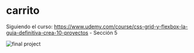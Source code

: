 # carrito
Siguiendo el curso: https://www.udemy.com/course/css-grid-y-flexbox-la-guia-definitiva-crea-10-proyectos - Sección 5

[screenshot]: https://i.imgur.com/yFAE1Wy.png 
![final project][screenshot]
